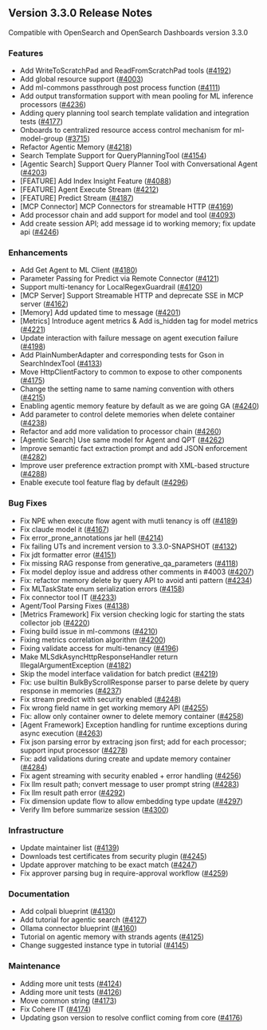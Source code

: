 ## Version 3.3.0 Release Notes

Compatible with OpenSearch and OpenSearch Dashboards version 3.3.0

### Features
* Add WriteToScratchPad and ReadFromScratchPad tools ([#4192](https://github.com/opensearch-project/ml-commons/pull/4192))
* Add global resource support ([#4003](https://github.com/opensearch-project/ml-commons/pull/4003))
* Add ml-commons passthrough post process function ([#4111](https://github.com/opensearch-project/ml-commons/pull/4111))
* Add output transformation support with mean pooling for ML inference processors ([#4236](https://github.com/opensearch-project/ml-commons/pull/4236))
* Adding query planning tool search template validation and integration tests ([#4177](https://github.com/opensearch-project/ml-commons/pull/4177))
* Onboards to centralized resource access control mechanism for ml-model-group ([#3715](https://github.com/opensearch-project/ml-commons/pull/3715))
* Refactor Agentic Memory ([#4218](https://github.com/opensearch-project/ml-commons/pull/4218))
* Search Template Support for QueryPlanningTool ([#4154](https://github.com/opensearch-project/ml-commons/pull/4154))
* [Agentic Search] Support Query Planner Tool with Conversational Agent ([#4203](https://github.com/opensearch-project/ml-commons/pull/4203))
* [FEATURE] Add Index Insight Feature ([#4088](https://github.com/opensearch-project/ml-commons/pull/4088))
* [FEATURE] Agent Execute Stream ([#4212](https://github.com/opensearch-project/ml-commons/pull/4212))
* [FEATURE] Predict Stream ([#4187](https://github.com/opensearch-project/ml-commons/pull/4187))
* [MCP Connector] MCP Connectors for streamable HTTP ([#4169](https://github.com/opensearch-project/ml-commons/pull/4169))
* Add processor chain and add support for model and tool ([#4093](https://github.com/opensearch-project/ml-commons/pull/4093))
* Add create session API; add message id to working memory; fix update api ([#4246](https://github.com/opensearch-project/ml-commons/pull/4246))

### Enhancements
* Add Get Agent to ML Client ([#4180](https://github.com/opensearch-project/ml-commons/pull/4180))
* Parameter Passing for Predict via Remote Connector ([#4121](https://github.com/opensearch-project/ml-commons/pull/4121))
* Support multi-tenancy for LocalRegexGuardrail ([#4120](https://github.com/opensearch-project/ml-commons/pull/4120))
* [MCP Server] Support Streamable HTTP and deprecate SSE in MCP server ([#4162](https://github.com/opensearch-project/ml-commons/pull/4162))
* [Memory] Add updated time to message ([#4201](https://github.com/opensearch-project/ml-commons/pull/4201))
* [Metrics] Introduce agent metrics & Add is_hidden tag for model metrics ([#4221](https://github.com/opensearch-project/ml-commons/pull/4221))
* Update interaction with failure message on agent execution failure ([#4198](https://github.com/opensearch-project/ml-commons/pull/4198))
* Add PlainNumberAdapter and corresponding tests for Gson in SearchIndexTool ([#4133](https://github.com/opensearch-project/ml-commons/pull/4133))
* Move HttpClientFactory to common to expose to other components ([#4175](https://github.com/opensearch-project/ml-commons/pull/4175))
* Change the setting name to same naming convention with others ([#4215](https://github.com/opensearch-project/ml-commons/pull/4215))
* Enabling agentic memory feature by default as we are going GA ([#4240](https://github.com/opensearch-project/ml-commons/pull/4240))
* Add parameter to control delete memories when delete container ([#4238](https://github.com/opensearch-project/ml-commons/pull/4238))
* Refactor and add more validation to processor chain ([#4260](https://github.com/opensearch-project/ml-commons/pull/4260))
* [Agentic Search] Use same model for Agent and QPT ([#4262](https://github.com/opensearch-project/ml-commons/pull/4262))
* Improve semantic fact extraction prompt and add JSON enforcement ([#4282](https://github.com/opensearch-project/ml-commons/pull/4282))
* Improve user preference extraction prompt with XML-based structure ([#4288](https://github.com/opensearch-project/ml-commons/pull/4288))
* Enable execute tool feature flag by default ([#4296](https://github.com/opensearch-project/ml-commons/pull/4296))

### Bug Fixes
* Fix NPE when execute flow agent with mutli tenancy is off ([#4189](https://github.com/opensearch-project/ml-commons/pull/4189))
* Fix claude model it ([#4167](https://github.com/opensearch-project/ml-commons/pull/4167))
* Fix error_prone_annotations jar hell ([#4214](https://github.com/opensearch-project/ml-commons/pull/4214))
* Fix failing UTs and increment version to 3.3.0-SNAPSHOT ([#4132](https://github.com/opensearch-project/ml-commons/pull/4132))
* Fix jdt formatter error ([#4151](https://github.com/opensearch-project/ml-commons/pull/4151))
* Fix missing RAG response from generative_qa_parameters ([#4118](https://github.com/opensearch-project/ml-commons/pull/4118))
* Fix model deploy issue and address other comments in #4003 ([#4207](https://github.com/opensearch-project/ml-commons/pull/4207))
* Fix: refactor memory delete by query API to avoid anti pattern ([#4234](https://github.com/opensearch-project/ml-commons/pull/4234))
* Fix MLTaskState enum serialization errors ([#4158](https://github.com/opensearch-project/ml-commons/pull/4158))
* Fix connector tool IT ([#4233](https://github.com/opensearch-project/ml-commons/pull/4233))
* Agent/Tool Parsing Fixes ([#4138](https://github.com/opensearch-project/ml-commons/pull/4138))
* [Metrics Framework] Fix version checking logic for starting the stats collector job ([#4220](https://github.com/opensearch-project/ml-commons/pull/4220))
* Fixing build issue in ml-commons ([#4210](https://github.com/opensearch-project/ml-commons/pull/4210))
* Fixing metrics correlation algorithm ([#4200](https://github.com/opensearch-project/ml-commons/pull/4200))
* Fixing validate access for multi-tenancy ([#4196](https://github.com/opensearch-project/ml-commons/pull/4196))
* Make MLSdkAsyncHttpResponseHandler return IllegalArgumentException ([#4182](https://github.com/opensearch-project/ml-commons/pull/4182))
* Skip the model interface validation for batch predict ([#4219](https://github.com/opensearch-project/ml-commons/pull/4219))
* Fix: use builtin BulkByScrollResponse parser to parse delete by query response in memories ([#4237](https://github.com/opensearch-project/ml-commons/pull/4237))
* Fix stream predict with security enabled ([#4248](https://github.com/opensearch-project/ml-commons/pull/4248))
* Fix wrong field name in get working memory API ([#4255](https://github.com/opensearch-project/ml-commons/pull/4255))
* Fix: allow only container owner to delete memory container ([#4258](https://github.com/opensearch-project/ml-commons/pull/4258))
* [Agent Framework] Exception handling for runtime exceptions during async execution ([#4263](https://github.com/opensearch-project/ml-commons/pull/4263))
* Fix json parsing error by extracing json first; add for each processor; support input processor ([#4278](https://github.com/opensearch-project/ml-commons/pull/4278))
* Fix: add validations during create and update memory container ([#4284](https://github.com/opensearch-project/ml-commons/pull/4284))
* Fix agent streaming with security enabled + error handling ([#4256](https://github.com/opensearch-project/ml-commons/pull/4256))
* Fix llm result path; convert message to user prompt string ([#4283](https://github.com/opensearch-project/ml-commons/pull/4283))
* Fix llm result path error ([#4292](https://github.com/opensearch-project/ml-commons/pull/4292))
* Fix dimension update flow to allow embedding type update ([#4297](https://github.com/opensearch-project/ml-commons/pull/4297))
* Verify llm before summarize session ([#4300](https://github.com/opensearch-project/ml-commons/pull/4300))

### Infrastructure
* Update maintainer list ([#4139](https://github.com/opensearch-project/ml-commons/pull/4139))
* Downloads test certificates from security plugin ([#4245](https://github.com/opensearch-project/ml-commons/pull/4245))
* Update approver matching to be exact match ([#4247](https://github.com/opensearch-project/ml-commons/pull/4247))
* Fix approver parsing bug in require-approval workflow ([#4259](https://github.com/opensearch-project/ml-commons/pull/4259))

### Documentation
* Add colpali blueprint ([#4130](https://github.com/opensearch-project/ml-commons/pull/4130))
* Add tutorial for agentic search ([#4127](https://github.com/opensearch-project/ml-commons/pull/4127))
* Ollama connector blueprint ([#4160](https://github.com/opensearch-project/ml-commons/pull/4160))
* Tutorial on agentic memory with strands agents ([#4125](https://github.com/opensearch-project/ml-commons/pull/4125))
* Change suggested instance type in tutorial ([#4145](https://github.com/opensearch-project/ml-commons/pull/4145))

### Maintenance
* Adding more unit tests ([#4124](https://github.com/opensearch-project/ml-commons/pull/4124))
* Adding more unit tests ([#4126](https://github.com/opensearch-project/ml-commons/pull/4126))
* Move common string ([#4173](https://github.com/opensearch-project/ml-commons/pull/4173))
* Fix Cohere IT ([#4174](https://github.com/opensearch-project/ml-commons/pull/4174))
* Updating gson version to resolve conflict coming from core ([#4176](https://github.com/opensearch-project/ml-commons/pull/4176))